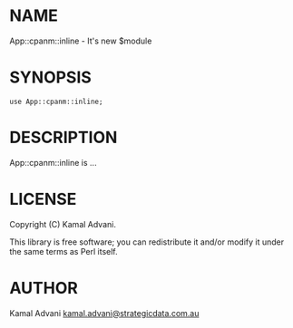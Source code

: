 # NAME

App::cpanm::inline - It's new $module

# SYNOPSIS

    use App::cpanm::inline;

# DESCRIPTION

App::cpanm::inline is ...

# LICENSE

Copyright (C) Kamal Advani.

This library is free software; you can redistribute it and/or modify
it under the same terms as Perl itself.

# AUTHOR

Kamal Advani <kamal.advani@strategicdata.com.au>
